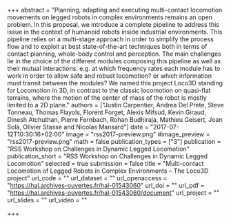 +++
abstract = "Planning, adapting and executing multi-contact locomotion movements on legged robots in complex environments remains an open problem. In this proposal, we introduce a complete pipeline to address this issue in the context of humanoid robots inside industrial environments. This pipeline relies on a multi-stage approach in order to simplify the process flow and to exploit at best state-of-the-art techniques both in terms of contact planning, whole-body control and perception. The main challenges lie in the choice of the different modules composing this pipeline as well as their mutual interactions: e.g. at which frequency rates each module has to work in order to allow safe and robust locomotion? or which information must transit between the modules? We named this project Loco3D standing for Locomotion in 3D, in contrast to the classic locomotion on quasi-flat terrains, where the motion of the center of mass of the robot is mostly limited to a 2D plane."
authors = ["Justin Carpentier, Andrea Del Prete, Steve Tonneau, Thomas Flayols, Florent Forget, Alexis Mifsud, Kevin Giraud, Dinesh Atchuthan, Pierre Fernbach, Rohan Budhiraja, Mathieu Geisert, Joan Solà, Olivier Stasse and Nicolas Mansard"]
date = "2017-07-12T10:30:16+02:00"
image = "rss2017-preview.png"
#image_preview = "rss2017-preview.png"
math = false
publication_types = ["3"]
publication = "RSS Workshop on Challenges in Dynamic Legged Locomotion"
publication_short = "RSS Workshop on Challenges in Dynamic Legged Locomotion"
selected = true
submission = false
title = "Multi-contact Locomotion of Legged Robots in Complex Environments – The Loco3D project"
url_code = ""
url_dataset = ""
url_openaccess = "https://hal.archives-ouvertes.fr/hal-01543060"
url_doi = ""
url_pdf = "https://hal.archives-ouvertes.fr/hal-01543060/document"
url_project = ""
url_slides = ""
url_video = ""

+++

